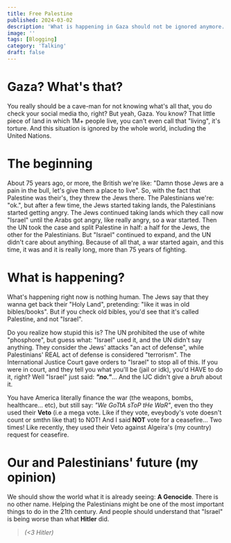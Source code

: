 ```yaml
---
title: Free Palestine
published: 2024-03-02
description: 'What is happening in Gaza should not be ignored anymore...'
image: ''
tags: [Blogging]
category: 'Talking'
draft: false 
---
```


# Gaza? What's that?
You really should be a cave-man for not knowing what's all that, you do check your social media tho, right?
But yeah, Gaza. You know? That little piece of land in which 1M+ people live, you can't even call that
"living", it's torture. And this situation is ignored by the whole world, including the United Nations.

# The beginning
About 75 years ago, or more, the British we're like: "Damn those Jews are a pain in the bull, let's give
them a place to live". So, with the fact that Palestine was their's, they threw the Jews there.
The Palestinians we're: "ok.", but after a few time, the Jews started taking lands, the Palestinians 
started getting angry. The Jews continued taking lands which they call now "Israel" until the Arabs got
angry, like really angry, so a war started. Then the UN took the case and split Palestine in half:
a half for the Jews, the other for the Palestinians. But "Israel" continued to expand, and the UN
didn't care about anything. Because of all that, a war started again, and this time, it was and it is
really long, more than 75 years of fighting. 

# What is happening?
What's happening right now is nothing human.
The Jews say that they wanna get back their "Holy Land", pretending: "like it was in old bibles/books".
But if you check old bibles, you'd see that it's called Palestine, and not "Israel".

Do you realize how stupid this is? The UN prohibited the use of white "phosphore", but guess what:
"Israel" used it, and the UN didn't say anything. They consider the Jews' attacks "an act of defense",
while Palestinians' REAL act of defense is considered "terrorism". 
The International Justice Court gave orders to "Israel" to stop all of this. If you were in court, and they
tell you what you'll be (jail or idk), you'd HAVE to do it, right? Well "Israel" just said: ***"no."***...
And the IJC didn't give a *bruh* about it.

You have America literally finance the war (the weapons, bombs, healthcare... etc), but still say:
*"We GoTtA sToP tHe WaR"*, even tho they used their 
**Veto** (i.e a mega vote. Like if they vote, eveybody's vote doesn't count or smthn like that) to 
NOT! And I said **NOT** vote for a ceasefire... Two times! Like recently, they used their Veto against
Algeira's (my country) request for ceasefire.

# Our and Palestinians' future (my opinion)
We should show the world what it is already seeing: **A Genocide**. There is no other name.
Helping the Palestinians might be one of the most important things to do in the 21th century.
And people should understand that "Israel" is being worse than what **Hitler** did.

> *(<3 Hitler)*